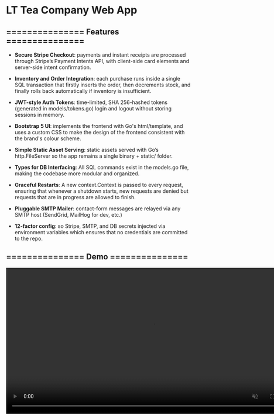 # LT Tea Company Web App

## =============== Features ===============

- **Secure Stripe Checkout**: payments and instant receipts are processed through Stripe’s Payment Intents API, with client-side card elements and server-side intent confirmation.

- **Inventory and Order Integration**: each purchase runs inside a single SQL transaction that firstly inserts the order, then decrements stock, and finally rolls back automatically if inventory is insufficient.

- **JWT-style Auth Tokens**: time-limited, SHA 256-hashed tokens (generated in models/tokens.go) login and logout without storing sessions in memory.

- **Bootstrap 5 UI**: implements the frontend with Go's html/template, and uses a custom CSS to make the design of the frontend consistent with the brand's colour scheme.

- **Simple Static Asset Serving**: static assets served with Go’s http.FileServer so the app remains a single binary + static/ folder.

- **Types for DB Interfacing**: All SQL commands exist in the models.go file, making the codebase more modular and organized.

- **Graceful Restarts**: A new context.Context is passed to every request, ensuring that whenever a shutdown starts, new requests are denied but requests that are in progress are allowed to finish.

- **Pluggable SMTP Mailer**: contact-form messages are relayed via any SMTP host (SendGrid, MailHog for dev, etc.)

- **12-factor config**: so Stripe, SMTP, and DB secrets injected via environment variables which ensures that no credentials are committed to the repo.


## =============== Demo ===============

<video src="docs/Demo.mp4" width="800" controls muted loop></video>

